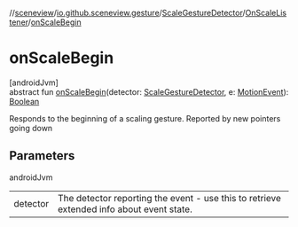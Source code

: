 //[sceneview](../../../../index.md)/[io.github.sceneview.gesture](../../index.md)/[ScaleGestureDetector](../index.md)/[OnScaleListener](index.md)/[onScaleBegin](on-scale-begin.md)

# onScaleBegin

[androidJvm]\
abstract fun [onScaleBegin](on-scale-begin.md)(detector: [ScaleGestureDetector](../index.md), e: [MotionEvent](https://developer.android.com/reference/kotlin/android/view/MotionEvent.html)): [Boolean](https://kotlinlang.org/api/latest/jvm/stdlib/kotlin/-boolean/index.html)

Responds to the beginning of a scaling gesture. Reported by new pointers going down

## Parameters

androidJvm

| | |
|---|---|
| detector | The detector reporting the event - use this to retrieve extended info about event state. |
